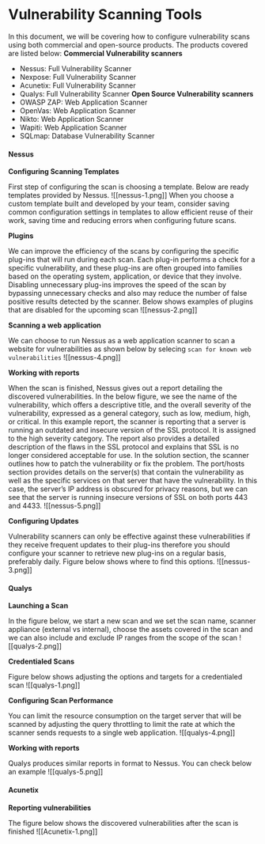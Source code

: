 # Vulnerability Scanning Tools

In this document, we will be covering how to configure vulnerability scans using both commercial and open-source products. The products covered are listed below: **Commercial Vulnerability scanners**

* Nessus: Full Vulnerability Scanner
* Nexpose: Full Vulnerability Scanner
* Acunetix: Full Vulnerability Scanner
* Qualys: Full Vulnerability Scanner **Open Source Vulnerability scanners**
* OWASP ZAP: Web Application Scanner
* OpenVas: Web Application Scanner
* Nikto: Web Application Scanner
* Wapiti: Web Application Scanner
* SQLmap: Database Vulnerability Scanner

#### Nessus

**Configuring Scanning Templates**

First step of configuring the scan is choosing a template. Below are ready templates provided by Nessus. !\[\[nessus-1.png]] When you choose a custom template built and developed by your team, consider saving common configuration settings in templates to allow efficient reuse of their work, saving time and reducing errors when configuring future scans.

**Plugins**

We can improve the efficiency of the scans by configuring the specific plug-ins that will run during each scan. Each plug-in performs a check for a specific vulnerability, and these plug-ins are often grouped into families based on the operating system, application, or device that they involve. Disabling unnecessary plug-ins improves the speed of the scan by bypassing unnecessary checks and also may reduce the number of false positive results detected by the scanner. Below shows examples of plugins that are disabled for the upcoming scan !\[\[nessus-2.png]]

**Scanning a web application**

We can choose to run Nessus as a web application scanner to scan a website for vulnerabilities as shown below by selecing `scan for known web vulnerabilities` !\[\[nessus-4.png]]

**Working with reports**

When the scan is finished, Nessus gives out a report detailing the discovered vulnerabilities. In the below figure, we see the name of the vulnerability, which offers a descriptive title, and the overall severity of the vulnerability, expressed as a general category, such as low, medium, high, or critical. In this example report, the scanner is reporting that a server is running an outdated and insecure version of the SSL protocol. It is assigned to the high severity category. The report also provides a detailed description of the flaws in the SSL protocol and explains that SSL is no longer considered acceptable for use. In the solution section, the scanner outlines how to patch the vulnerability or fix the problem. The port/hosts section provides details on the server(s) that contain the vulnerability as well as the specific services on that server that have the vulnerability. In this case, the server’s IP address is obscured for privacy reasons, but we can see that the server is running insecure versions of SSL on both ports 443 and 4433. !\[\[nessus-5.png]]

**Configuring Updates**

Vulnerability scanners can only be effective against these vulnerabilities if they receive frequent updates to their plug-ins therefore you should configure your scanner to retrieve new plug-ins on a regular basis, preferably daily. Figure below shows where to find this options. !\[\[nessus-3.png]]

#### Qualys

**Launching a Scan**

In the figure below, we start a new scan and we set the scan name, scanner appliance (external vs internal), choose the assets covered in the scan and we can also include and exclude IP ranges from the scope of the scan !\[\[qualys-2.png]]

**Credentialed Scans**

Figure below shows adjusting the options and targets for a credentialed scan !\[\[qualys-1.png]]

**Configuring Scan Performance**

You can limit the resource consumption on the target server that will be scanned by adjusting the query throttling to limit the rate at which the scanner sends requests to a single web application. !\[\[qualys-4.png]]

**Working with reports**

Qualys produces similar reports in format to Nessus. You can check below an example !\[\[qualys-5.png]]

#### Acunetix

**Reporting vulnerabilities**

The figure below shows the discovered vulnerabilities after the scan is finished !\[\[Acunetix-1.png]]
